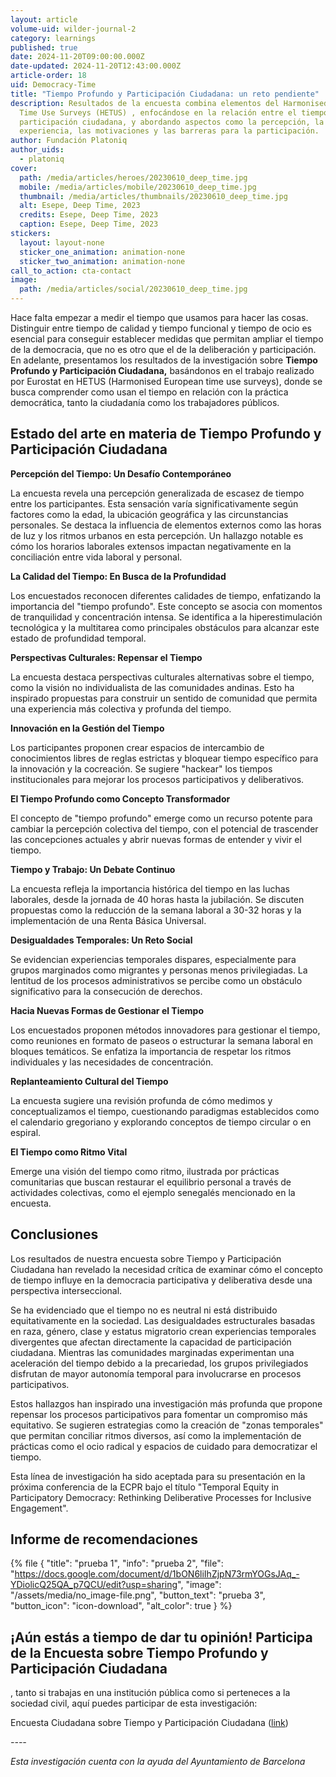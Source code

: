 ```yaml
---
layout: article
volume-uid: wilder-journal-2
category: learnings
published: true
date: 2024-11-20T09:00:00.000Z
date-updated: 2024-11-20T12:43:00.000Z
article-order: 18
uid: Democracy-Time
title: "Tiempo Profundo y Participación Ciudadana: un reto pendiente"
description: Resultados de la encuesta combina elementos del Harmonised European
  Time Use Surveys (HETUS) , enfocándose en la relación entre el tiempo y la
  participación ciudadana, y abordando aspectos como la percepción, la
  experiencia, las motivaciones y las barreras para la participación.
author: Fundación Platoniq
author_uids:
  - platoniq
cover:
  path: /media/articles/heroes/20230610_deep_time.jpg
  mobile: /media/articles/mobile/20230610_deep_time.jpg
  thumbnail: /media/articles/thumbnails/20230610_deep_time.jpg
  alt: Esepe, Deep Time, 2023
  credits: Esepe, Deep Time, 2023
  caption: Esepe, Deep Time, 2023
stickers:
  layout: layout-none
  sticker_one_animation: animation-none
  sticker_two_animation: animation-none
call_to_action: cta-contact
image:
  path: /media/articles/social/20230610_deep_time.jpg
---
```

Hace falta empezar a medir el tiempo que usamos para hacer las cosas. Distinguir entre tiempo de calidad y tiempo funcional y tiempo de ocio es esencial para conseguir establecer medidas que permitan ampliar el tiempo de la democracia, que no es otro que el de la deliberación y participación. En adelante, presentamos los resultados de la investigación sobre **Tiempo Profundo y Participación Ciudadana,** basándonos en el trabajo realizado por Eurostat en HETUS (Harmonised European time use surveys), donde se busca comprender como usan el tiempo en relación con la práctica democrática, tanto la ciudadanía como los trabajadores públicos.

## **Estado del arte en materia de Tiempo Profundo y Participación Ciudadana**

**Percepción del Tiempo: Un Desafío Contemporáneo**

La encuesta revela una percepción generalizada de escasez de tiempo entre los participantes. Esta sensación varía significativamente según factores como la edad, la ubicación geográfica y las circunstancias personales. Se destaca la influencia de elementos externos como las horas de luz y los ritmos urbanos en esta percepción. Un hallazgo notable es cómo los horarios laborales extensos impactan negativamente en la conciliación entre vida laboral y personal.

**La Calidad del Tiempo: En Busca de la Profundidad**

Los encuestados reconocen diferentes calidades de tiempo, enfatizando la importancia del "tiempo profundo". Este concepto se asocia con momentos de tranquilidad y concentración intensa. Se identifica a la hiperestimulación tecnológica y la multitarea como principales obstáculos para alcanzar este estado de profundidad temporal.

**Perspectivas Culturales: Repensar el Tiempo**

La encuesta destaca perspectivas culturales alternativas sobre el tiempo, como la visión no individualista de las comunidades andinas. Esto ha inspirado propuestas para construir un sentido de comunidad que permita una experiencia más colectiva y profunda del tiempo.

**Innovación en la Gestión del Tiempo**

Los participantes proponen crear espacios de intercambio de conocimientos libres de reglas estrictas y bloquear tiempo específico para la innovación y la cocreación. Se sugiere "hackear" los tiempos institucionales para mejorar los procesos participativos y deliberativos.

**El Tiempo Profundo como Concepto Transformador**

El concepto de "tiempo profundo" emerge como un recurso potente para cambiar la percepción colectiva del tiempo, con el potencial de trascender las concepciones actuales y abrir nuevas formas de entender y vivir el tiempo.

**Tiempo y Trabajo: Un Debate Continuo**

La encuesta refleja la importancia histórica del tiempo en las luchas laborales, desde la jornada de 40 horas hasta la jubilación. Se discuten propuestas como la reducción de la semana laboral a 30-32 horas y la implementación de una Renta Básica Universal.

**Desigualdades Temporales: Un Reto Social**

Se evidencian experiencias temporales dispares, especialmente para grupos marginados como migrantes y personas menos privilegiadas. La lentitud de los procesos administrativos se percibe como un obstáculo significativo para la consecución de derechos.

**Hacia Nuevas Formas de Gestionar el Tiempo**

Los encuestados proponen métodos innovadores para gestionar el tiempo, como reuniones en formato de paseos o estructurar la semana laboral en bloques temáticos. Se enfatiza la importancia de respetar los ritmos individuales y las necesidades de concentración.

**Replanteamiento Cultural del Tiempo**

La encuesta sugiere una revisión profunda de cómo medimos y conceptualizamos el tiempo, cuestionando paradigmas establecidos como el calendario gregoriano y explorando conceptos de tiempo circular o en espiral.

**El Tiempo como Ritmo Vital**

Emerge una visión del tiempo como ritmo, ilustrada por prácticas comunitarias que buscan restaurar el equilibrio personal a través de actividades colectivas, como el ejemplo senegalés mencionado en la encuesta.

## **Conclusiones**

Los resultados de nuestra encuesta sobre Tiempo y Participación Ciudadana han revelado la necesidad crítica de examinar cómo el concepto de tiempo influye en la democracia participativa y deliberativa desde una perspectiva interseccional.

Se ha evidenciado que el tiempo no es neutral ni está distribuido equitativamente en la sociedad. Las desigualdades estructurales basadas en raza, género, clase y estatus migratorio crean experiencias temporales divergentes que afectan directamente la capacidad de participación ciudadana. Mientras las comunidades marginadas experimentan una aceleración del tiempo debido a la precariedad, los grupos privilegiados disfrutan de mayor autonomía temporal para involucrarse en procesos participativos.

Estos hallazgos han inspirado una investigación más profunda que propone repensar los procesos participativos para fomentar un compromiso más equitativo. Se sugieren estrategias como la creación de "zonas temporales" que permitan conciliar ritmos diversos, así como la implementación de prácticas como el ocio radical y espacios de cuidado para democratizar el tiempo.

Esta línea de investigación ha sido aceptada para su presentación en la próxima conferencia de la ECPR bajo el título "Temporal Equity in Participatory Democracy: Rethinking Deliberative Processes for Inclusive Engagement".

## **Informe de recomendaciones**

{% file { "title": "prueba 1", "info": "prueba 2", "file": "https://docs.google.com/document/d/1bON6liIhZjpN73rmYOGsJAq_-YDiolicQ25QA_p7QCU/edit?usp=sharing", "image": "/assets/media/no_image-file.png", "button_text": "prueba 3", "button_icon": "icon-download", "alt_color": true } %}

## **¡Aún estás a tiempo de dar tu opinión! Participa de la Encuesta sobre Tiempo Profundo y Participación Ciudadana**

, tanto si trabajas en una institución pública como si perteneces a la sociedad civil, aquí puedes participar de esta investigación:

Encuesta Ciudadana sobre Tiempo y Participación Ciudadana ([link](https://openspaces.platoniq.net/conferences/FDCD/f/443/)) 

*\----*

*Esta investigación cuenta con la ayuda del Ayuntamiento de Barcelona*

